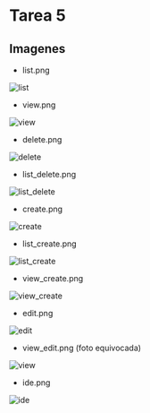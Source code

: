 # Tarea 5


## Imagenes

* list.png

![list](https://user-images.githubusercontent.com/85956402/144549004-d817cfe9-8cff-44ee-bae8-7890e54a0245.jpg)


* view.png

![view](https://user-images.githubusercontent.com/85956402/144549034-eaff3217-b79a-4906-9869-22b5c20131e6.jpg)


* delete.png

![delete](https://user-images.githubusercontent.com/85956402/144549052-f8ecfca2-7415-47b3-8394-30f5e211b6cc.jpg)



* list_delete.png

![list_delete](https://user-images.githubusercontent.com/85956402/144549061-ffda25a3-8810-4fe8-a02d-33548e4a740d.jpg)



* create.png

![create](https://user-images.githubusercontent.com/85956402/144549070-ac145ca9-c1f3-4cae-9f5e-4d1a895b8a57.jpg)


* list_create.png

![list_create](https://user-images.githubusercontent.com/85956402/144549081-df8926db-c7d8-4c4f-9793-ae78b574a343.jpg)


* view_create.png

![view_create](https://user-images.githubusercontent.com/85956402/144549094-927135fb-e127-4490-b7f3-e891247b0d50.jpg)


* edit.png

![edit](https://user-images.githubusercontent.com/85956402/144549107-ed60ec2b-6449-4c67-9c75-4c2456172447.jpg)


* view_edit.png (foto equivocada)

![view](https://user-images.githubusercontent.com/85956402/144549126-6db4eaf7-994a-4663-aa58-0511a0a91141.jpg)


* ide.png

![ide](https://user-images.githubusercontent.com/85956402/144549403-9b7faa71-c0a3-46ac-a3cd-bf31694683e2.png)



